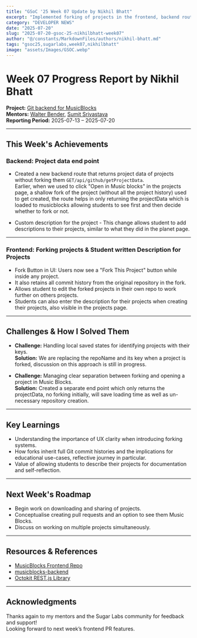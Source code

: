 ```yaml
---
title: "GSoC '25 Week 07 Update by Nikhil Bhatt"
excerpt: "Implemented forking of projects in the frontend, backend route for returning project data only, and student descriptions for projects"
category: "DEVELOPER NEWS"
date: "2025-07-20"
slug: "2025-07-20-gsoc-25-nikhilbhatt-week07"
author: "@/constants/MarkdownFiles/authors/nikhil-bhatt.md"
tags: "gsoc25,sugarlabs,week07,nikhilbhatt"
image: "assets/Images/GSOC.webp"
---
```


<!-- markdownlint-disable -->

# Week 07 Progress Report by Nikhil Bhatt

**Project:** [Git backend for MusicBlocks](https://github.com/benikk/musicblocks-backend)  
**Mentors:** [Walter Bender](https://github.com/walterbender), [Sumit Srivastava](https://github.com/sum2it)  
**Reporting Period:** 2025-07-13 – 2025-07-20 

---
 
## This Week's Achievements

### Backend: Project data end point

- Created a new backend route that returns project data of projects without forking them `GET/api/github/getProjectData`.   
Earlier, when we used to click "Open in Music blocks" in the projects page, a shallow fork of the project (without all the project history) 
used to get created, the route helps in only returning the projectData which is loaded to musicblocks allowing students to see first and then 
decide whether to fork or not. 

- Custom description for the project - This change allows student to add descriptions to their projects, similar to what they did in the planet page.  

---

###  Frontend: Forking projects & Student written Description for Projects

- Fork Button in UI: Users now see a "Fork This Project" button while inside any project.
- It also retains all commit history from the original repository in the fork.
- Allows student to edit the forked projects in their own repo to work further on others projects.
- Students can also enter the description for their projects when creating their projects, also visible in the projects page.
---

## Challenges & How I Solved Them

- **Challenge:** Handling local saved states for identifying projects with their keys.  
  **Solution:** We are replacing the repoName and its key when a project is forked, discussion on this approach is still in progress. 

- **Challenge:** Managing clear separation between forking and opening a project in Music Blocks.  
  **Solution:** Created a separate end point which only returns the projectData, no forking initially, will save loading time as well as un-necessary repository creation.

---

## Key Learnings
- Understanding the importance of UX clarity when introducing forking systems.
- How forks inherit full Git commit histories and the implications for educational use-cases, reflective journey in particular.
- Value of allowing students to describe their projects for documentation and self-reflection.

---

## Next Week's Roadmap
- Begin work on downloading and sharing of projects.
- Conceptualise creating pull requests and an option to see them Music Blocks.  
- Discuss on working on multiple projects simultaneously.  


---

## Resources & References

- [MusicBlocks Frontend Repo](https://github.com/sugarlabs/musicblocks)
- [musicblocks-backend](https://github.com/benikk/musicblocks-backend)
- [Octokit REST.js Library](https://github.com/octokit/rest.js)

---

## Acknowledgments

Thanks again to my mentors and the Sugar Labs community for feedback and support!  
Looking forward to next week’s frontend PR features. 

